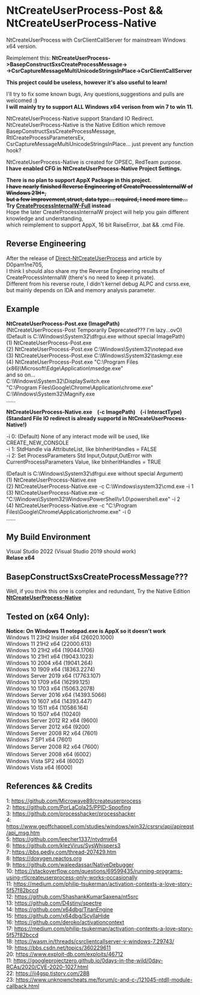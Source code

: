 # NtCreateUserProcess-Post && NtCreateUserProcess-Native
NtCreateUserProcess with CsrClientCallServer for mainstream Windows x64 version.  

Reimplement this: __NtCreateUserProcess->BasepConstructSxsCreateProcessMessage->  
->CsrCaptureMessageMultiUnicodeStringsInPlace->CsrClientCallServer__  

__This project could be useless, however it's also useful to learn!__  
  
I'll try to fix some known bugs, Any questions,suggestions and pulls are welcomed __:)__  
__I will mainly try to support ALL Windows x64 verison from win 7 to win 11.__  

NtCreateUserProcess-Native support Standard IO Redirect.  
NtCreateUserProcess-Native is the Native Edition which remove BasepConstructSxsCreateProcessMessage, RtlCreateProcessParametersEx,   CsrCaptureMessageMultiUnicodeStringsInPlace...  just prevent any function hook?  

NtCreateUserProcess-Native is created for OPSEC, RedTeam purpose.  
__I have enabled CFG in NtCreateUserProcess-Native Project Settings.__  

__There is no plan to support AppX Package in this project.__  
<del>__I have nearly finished Reverse Engineering of CreateProcessInternalW of Windows 21H*,__</del>  
<del>__but a few improvement,struct, data type... required, I need more time...__</del>  
__Try [CreateProcessInternalW-Full](https://github.com/je5442804/CreateProcessInternalW-Full) instead__  
Hope the later CreateProcessInternalW project will help you gain different knowledge and understanding,  
which reimplement to support AppX, 16 bit RaiseError, .bat && .cmd File.   

## Reverse Engineering
After the release of [Direct-NtCreateUserProcess](https://github.com/D0pam1ne705/Direct-NtCreateUserProcess) and article by D0pam1ne705,  
I think I should also share my the Reverse Engineering results of CreateProcessInternalW (there's no need to keep it private).  
Different from his reverse route, I didn't kernel debug ALPC and csrss.exe,  
but mainly depends on IDA and memory analysis parameter.

## Example
 __NtCreateUserProcess-Post.exe  (ImagePath)__  
 (NtCreateUserProcess-Post Temporarily Deprecated??? I'm lazy...ovO)  
(Default is C:\Windows\System32\dfrgui.exe without special ImagePath)  
(1) NtCreateUserProcess-Post.exe  
(2) NtCreateUserProcess-Post.exe C:\Windows\System32\notepad.exe  
(3) NtCreateUserProcess-Post.exe C:\Windows\System32\taskmgr.exe  
(4) NtCreateUserProcess-Post.exe "C:\Program Files (x86)\Microsoft\Edge\Application\msedge.exe"   
 and so on...  
 C:\Windows\System32\DisplaySwitch.exe  
"C:\Program Files\Google\Chrome\Application\chrome.exe"  
 C:\Windows\System32\Magnify.exe  
......

__NtCreateUserProcess-Native.exe &nbsp; &nbsp;(-c ImagePath) &nbsp; &nbsp;(-i InteractType)__  
__(Standard File IO redirect is already supportd in NtCreateUserProcess-Native!)__  

-i 0: (Default) None of any interact mode will be used, like CREATE_NEW_CONSOLE  
-i 1: StdHandle via AttributeList, like bInheritHandles = FALSE  
-i 2: Set ProcessParameters Std Input,Output,OutError with CurrentProcessParameters Value, like bInheritHandles = TRUE  

(Default is C:\Windows\System32\dfrgui.exe without special Argument)  
(1) NtCreateUserProcess-Native.exe  
(2) NtCreateUserProcess-Native.exe -c C:\Windows\system32\cmd.exe -i 1  
(3) NtCreateUserProcess-Native.exe -c "C:\Windows\System32\WindowsPowerShell\v1.0\powershell.exe" -i 2  
(4) NtCreateUserProcess-Native.exe -c "C:\Program Files\Google\Chrome\Application\chrome.exe" -i 0  
......

## My Build Environment
Visual Studio 2022 (Visual Studio 2019 should work)  
__Relase x64__

## BasepConstructSxsCreateProcessMessage???
Well, if you think this one is complex and redundant,
Try the Native Edition [__NtCreateUserProcess-Native__](https://github.com/je5442804/NtCreateUserProcess-Post/tree/main/NtCreateUserProcess-Native)  

## Tested on (x64 Only):  
 __Notice: On Windows 11 notepad.exe is AppX so it doesn't work__  
 Windows 11 23H2 Insider x64 (26020.1000)  
 Windows 11 21H2 x64 (22000.613)  
 Windows 10 21H2 x64 (19044.1706)  
 Windows 10 21H1 x64 (19043.1023)  
 Windows 10 2004 x64 (19041.264)  
 Windows 10 1909 x64 (18363.2274)  
 Windows Server 2019 x64 (17763.107)  
 Windows 10 1709 x64 (16299.125)  
 Windows 10 1703 x64 (15063.2078)  
 Windows Server 2016 x64 (14393.5066)  
 Windows 10 1607 x64 (14393.447)  
 Windows 10 1511 x64 (10586.164)  
 Windows 10 1507 x64 (10240)  
 Windows Server 2012 R2 x64 (9600)  
 Windows Server 2012 x64 (9200)  
 Windows Server 2008 R2 x64 (7601)  
 Windows 7 SP1 x64 (7601)  
 Windows Server 2008 R2 x64 (7600）  
 Windows Server 2008 x64 (6002）  
 Windows Vista SP2 x64 (6002)  
 Windows Vista x64 (6000)  

 
## References && Credits

1: https://github.com/Microwave89/createuserprocess  
2: https://github.com/PorLaCola25/PPID-Spoofing  
3: https://github.com/processhacker/processhacker  
4: https://www.geoffchappell.com/studies/windows/win32/csrsrv/api/apireqst/api_msg.htm  
5: https://github.com/leecher1337/ntvdmx64  
6: https://github.com/klezVirus/SysWhispers3  
7: https://bbs.pediy.com/thread-207429.htm  
8: https://doxygen.reactos.org  
9: https://github.com/waleedassar/NativeDebugger  
10: https://stackoverflow.com/questions/69599435/running-programs-using-rtlcreateuserprocess-only-works-occasionally  
11: https://medium.com/philip-tsukerman/activation-contexts-a-love-story-5f57f82bccd  
12: https://github.com/ShashankKumarSaxena/nt5src  
13: https://github.com/D4stiny/spectre  
14: https://github.com/x64dbg/TitanEngine  
15: https://github.com/x64dbg/ScyllaHide  
16: https://github.com/deroko/activationcontext  
17: https://medium.com/philip-tsukerman/activation-contexts-a-love-story-5f57f82bccd  
18: https://wasm.in/threads/csrclientcallserver-v-windows-7.29743/  
19: https://bbs.csdn.net/topics/360229611  
20: https://www.exploit-db.com/exploits/46712  
11: https://googleprojectzero.github.io/0days-in-the-wild/0day-RCAs/2020/CVE-2020-1027.html  
22: https://ii4gsp.tistory.com/288  
23: https://www.unknowncheats.me/forum/c-and-c-/121045-ntdll-module-callback.html  
